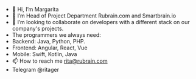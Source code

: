 - 👋 Hi, I’m Margarita
- 👀 I’m Head of Project Department Rubrain.com and Smartbrain.io
- 💞️ I’m looking to collaborate on developers with a different stack on our company's projects. 
- The programmers we always need: 
- Backend: Java, Python, PHP.
- Frontend: Angular, React, Vue
- Mobile: Swift, Kotlin, Java
- 📫 How to reach me rita@rubrain.com
- Telegram @ritager

<!---
ritager/ritager is a ✨ special ✨ repository because its `README.md` (this file) appears on your GitHub profile.
You can click the Preview link to take a look at your changes.
--->
